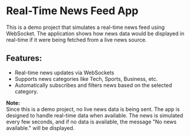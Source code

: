 # Real-Time News Feed App

This is a demo project that simulates a real-time news feed using WebSocket. The application shows how news data would be displayed in real-time if it were being fetched from a live news source.

## Features:
- Real-time news updates via WebSockets
- Supports news categories like Tech, Sports, Business, etc.
- Automatically subscribes and filters news based on the selected category.

**Note:**  
Since this is a demo project, no live news data is being sent. The app is designed to handle real-time data when available. The news is simulated every few seconds, and if no data is available, the message "No news available." will be displayed.
